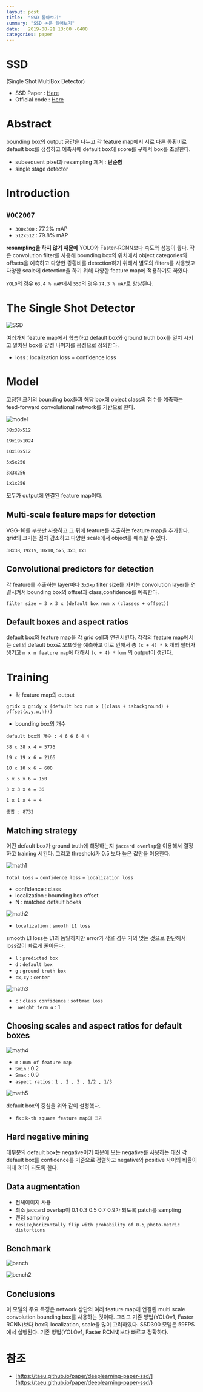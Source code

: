 ```yaml
---
layout: post
title:  "SSD 톺아보기"
summary: "SSD 논문 읽어보기"
date:   2019-08-21 13:00 -0400
categories: paper
---
```


# SSD

(Single Shot MultiBox Detector)

- SSD Paper : [Here](https://arxiv.org/abs/1512.02325)
- Official code : [Here](https://github.com/weiliu89/caffe/tree/ssd)

# Abstract
bounding box의 output 공간을 나누고 각 feature map에서 서로 다른 종횡비로 default box를 생성하고 예측시에 default box에 score를 구해서 box를 조절한다.

- subsequent pixel과 resampling 제거 : **단순함**
- single stage detector

# Introduction

## `VOC2007`
- `300x300` : 77.2% mAP
- `512x512` : 79.8% mAP

**resampling을 하지 않기 때문에** YOLO와 Faster-RCNN보다 속도와 성능이 좋다. 작은 convolution filter를 사용해 bounding box의 위치에서 object categories와 offsets을 예측하고 다양한 종횡비를 detection하기 위해서 별도의 filters를 사용했고 다양한 scale에 detection을 하기 위해 다양한 feature map에 적용하기도 하였다.

`YOLO`의 경우 `63.4 % mAP`에서 `SSD`의 경우 `74.3 % mAP`로 향상된다.

# The Single Shot Detector



![SSD](/assets/img/post_img/ssd/feature.PNG)



여러가지 feature map에서 학습하고 default box와 ground truth box를 일치 시키고 일치된 box를 양성 나머지를 음성으로 정의한다.

- loss : localization loss + confidence loss

# Model
고정된 크기의 bounding box들과 해당 box에 object class의 점수를 예측하는 feed-forward convolutional network를 기반으로 한다.



![model](/assets/img/post_img/ssd/model.PNG)


```
38x38x512

19x19x1024

10x10x512

5x5x256

3x3x256

1x1x256
```
모두가 output에 연결된 feature map이다.

## Multi-scale feature maps for detection
VGG-16를 부분만 사용하고 그 뒤에 feature를 추출하는 feature map을 추가한다. grid의 크기는 점차 감소하고 다양한 scale에서 object를 예측할 수 있다.

`38x38`, `19x19`, `10x10`, `5x5`, `3x3`, `1x1`

## Convolutional predictors for detection  
각 feature를 추출하는 layer마다 `3x3xp` filter size를 가지는 convolution layer를 연결시켜서 bounding box의 offset과 class,confidence를 예측한다.

`filter size = 3 x 3 x (default box num x (classes + offset))`

## Default boxes and aspect ratios
default box와 feature map을 각 grid cell과 연관시킨다. 각각의 feature map에서는 cell의 default box로 오프셋을 예측하고 이로 인해서 총 `(c + 4) * k` 개의 필터가 생기고 `m x n feature map`에 대해서 `(c + 4) * kmn` 의 output이 생긴다.

# Training
- 각 feature map의 output
```
gridx x gridy x (default box num x ((class + isbackground) + offset(x,y,w,h)))
```

- bounding box의 개수
```
default box의 개수 : 4 6 6 6 4 4

38 x 38 x 4 = 5776

19 x 19 x 6 = 2166

10 x 10 x 6 = 600

5 x 5 x 6 = 150

3 x 3 x 4 = 36

1 x 1 x 4 = 4

총합 : 8732
```

## Matching strategy
어떤 default box가 ground truth에 해당하는지 `jaccard overlap`을 이용해서 결정하고 training 시킨다. 그리고 threshold가 0.5 보다 높은 값만을 이용한다.



![math1](/assets/img/post_img/ssd/math1.PNG)



`Total Loss` = `confidence loss` + `localization loss`

- confidence : class
- localization : bounding box offset
- N : matched default boxes


![math2](/assets/img/post_img/ssd/math2.PNG)



- `localization` : `smooth L1 loss`

smooth L1 loss는 L1과 동일하지만 error가 작을 경우 거의 맞는 것으로 판단해서 loss값이 빠르게 줄어든다.

- `l` : `predicted box`
- `d` : `default box`
- `g` : `ground truth box`
- `cx,cy` : `center`


![math3](/assets/img/post_img/ssd/math3.PNG)



- `c` : `class confidence` : `softmax loss`
- ` weight term α` : 1

## Choosing scales and aspect ratios for default boxes



![math4](/assets/img/post_img/ssd/math4.PNG)



- `m` : `num of feature map`
- `Smin` : 0.2
- `Smax` : 0.9
- `aspect ratios` : `1 , 2 , 3 , 1/2 , 1/3`



![math5](/assets/img/post_img/ssd/math5.PNG)



default box의 중심을 위와 같이 설정했다.

- `fk` : `k-th square feature map의 크기`

## Hard negative mining
대부분의 default box는 negative이기 때문에 모든 negative를 사용하는 대신 각 default box를 confidence를 기준으로 정렬하고 negative와 positive 사이의 비율이 최대 3:1이 되도록 한다.

## Data augmentation
- 전체이미지 사용
- 최소 jaccard overlap이 0.1 0.3 0.5 0.7 0.9가 되도록 patch를 sampling
- 랜덤 sampling
- `resize`,`horizontally flip with probability of 0.5`, `photo-metric distortions`

## Benchmark



![bench](/assets/img/post_img/ssd/benchmark.PNG)






![bench2](/assets/img/post_img/ssd/benchmark2.PNG)



## Conclusions
이 모델의 주요 특징은 network 상단의 여러 feature map에 연결된 multi scale convolution bounding box를 사용하는 것이다. 그리고 기존 방법(YOLOv1, Faster RCNN)보다 box의 localization, scale을 많이 고려하였다. SSD300 모델은 59FPS에서 실행된다. 기존 방법(YOLOv1, Faster RCNN)보다 빠르고 정확하다.

# 참조
- [https://taeu.github.io/paper/deeplearning-paper-ssd/](https://taeu.github.io/paper/deeplearning-paper-ssd/)
